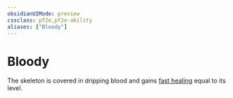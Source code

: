```yaml
---
obsidianUIMode: preview
cssclass: pf2e,pf2e-ability
aliases: ["Bloody"]
---
```

# Bloody

The skeleton is covered in dripping blood and gains [fast healing](fast-healing.md) equal to its level.